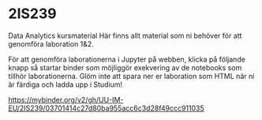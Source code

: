# 2IS239
Data Analytics kursmaterial
Här finns allt material som ni behöver för att genomföra laboration 1&2. 

För att genomföra laborationerna i Jupyter på webben, klicka på följande knapp så startar binder som möjliggör exekvering av de notebooks som tillhör laborationerna. Glöm inte att spara ner er laboration som HTML när ni är färdiga och ladda upp i Studium!

https://mybinder.org/v2/gh/UU-IM-EU/2IS239/03701414c27d80ba955acc6c3d28f49ccc911035
